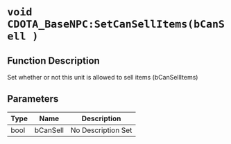 # `void CDOTA_BaseNPC:SetCanSellItems(bCanSell )`
## Function Description
Set whether or not this unit is allowed to sell items (bCanSellItems)
## Parameters
Type|Name|Description
--|--|--
bool|bCanSell|No Description Set
